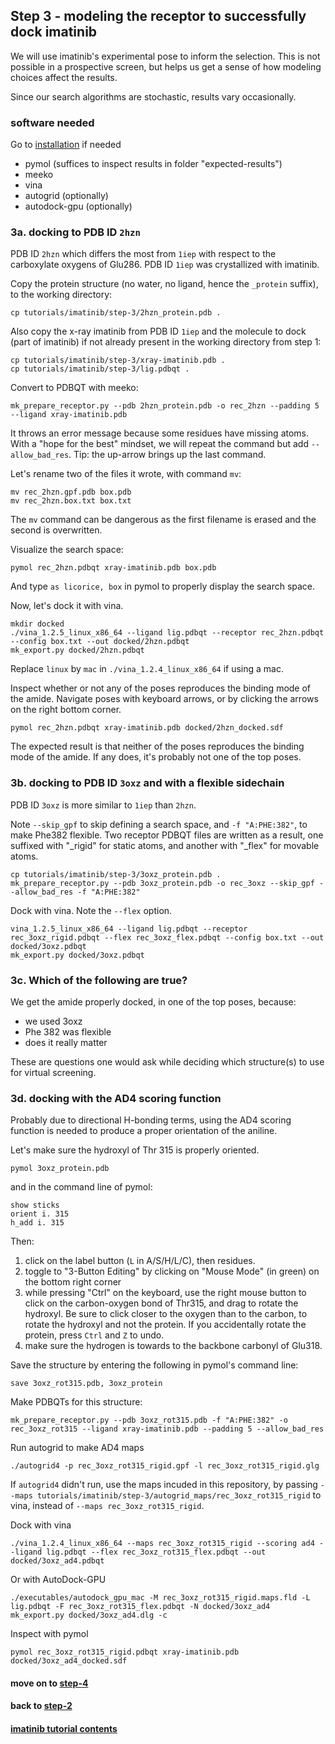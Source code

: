 ## Step 3 - modeling the receptor to successfully dock imatinib

We will use imatinib's experimental pose to inform the selection.
This is not possible in a prospective screen, but helps us get a
sense of how modeling choices affect the results.

Since our search algorithms are stochastic, results vary occasionally.


### software needed

Go to [installation](../../) if needed

 - pymol (suffices to inspect results in folder "expected-results")
 - meeko
 - vina
 - autogrid (optionally)
 - autodock-gpu (optionally)



### 3a. docking to PDB ID `2hzn`

PDB ID `2hzn` which differs the most from `1iep` with
respect to the carboxylate oxygens of Glu286. PDB ID `1iep` was
crystallized with imatinib.

Copy the protein structure (no water, no ligand, hence the `_protein` suffix),
to the working directory:
```
cp tutorials/imatinib/step-3/2hzn_protein.pdb .
```

Also copy the x-ray imatinib from PDB ID `1iep` and the
molecule to dock (part of imatinib) if not already present in the
working directory from step 1:
```
cp tutorials/imatinib/step-3/xray-imatinib.pdb .
cp tutorials/imatinib/step-3/lig.pdbqt .
```

Convert to PDBQT with meeko:
```
mk_prepare_receptor.py --pdb 2hzn_protein.pdb -o rec_2hzn --padding 5 --ligand xray-imatinib.pdb
```

It throws an error message because some residues have missing atoms.
With a "hope for the best" mindset, we will repeat the command but add `--allow_bad_res`.
Tip: the up-arrow brings up the last command.

Let's rename two of the files it wrote, with command `mv`:

```
mv rec_2hzn.gpf.pdb box.pdb
mv rec_2hzn.box.txt box.txt 
```

The `mv` command can be dangerous as the first filename is erased and the second is overwritten.

Visualize the search space:
```
pymol rec_2hzn.pdbqt xray-imatinib.pdb box.pdb
```
And type `as licorice, box` in pymol to properly display the search space.


Now, let's dock it with vina.

```
mkdir docked
./vina_1.2.5_linux_x86_64 --ligand lig.pdbqt --receptor rec_2hzn.pdbqt --config box.txt --out docked/2hzn.pdbqt
mk_export.py docked/2hzn.pdbqt
```

Replace `linux` by `mac` in `./vina_1.2.4_linux_x86_64` if using a mac.

Inspect whether or not any of the poses reproduces the binding mode of the amide.
Navigate poses with keyboard arrows, or by clicking the arrows on the right bottom corner.
```
pymol rec_2hzn.pdbqt xray-imatinib.pdb docked/2hzn_docked.sdf
```

The expected result is that neither of the poses reproduces the binding mode of the amide.
If any does, it's probably not one of the top poses.


### 3b. docking to PDB ID `3oxz` and with a flexible sidechain

PDB ID `3oxz` is more similar to `1iep` than `2hzn`.

Note `--skip_gpf` to skip defining a search space, and `-f "A:PHE:382"`,
to make Phe382 flexible. Two receptor PDBQT files are written as a result, one suffixed
with "\_rigid" for static atoms, and another with "\_flex" for movable atoms.

```
cp tutorials/imatinib/step-3/3oxz_protein.pdb .
mk_prepare_receptor.py --pdb 3oxz_protein.pdb -o rec_3oxz --skip_gpf --allow_bad_res -f "A:PHE:382"
```

Dock with vina. Note the `--flex` option.

```
vina_1.2.5_linux_x86_64 --ligand lig.pdbqt --receptor rec_3oxz_rigid.pdbqt --flex rec_3oxz_flex.pdbqt --config box.txt --out docked/3oxz.pdbqt
mk_export.py docked/3oxz.pdbqt
```

### 3c. Which of the following are true?

We get the amide properly docked, in one of the top poses, because:
 - we used 3oxz
 - Phe 382 was flexible
 - does it really matter

These are questions one would ask while deciding which structure(s) to use for virtual screening.


### 3d. docking with the AD4 scoring function

Probably due to directional H-bonding terms, using the AD4 scoring function is
needed to produce a proper orientation of the aniline.

Let's make sure the hydroxyl of Thr 315 is properly oriented.
```
pymol 3oxz_protein.pdb
```

and in the command line of pymol:
```
show sticks
orient i. 315
h_add i. 315
```

Then:
1. click on the label button (`L` in A/S/H/L/C), then residues.
2. toggle to "3-Button Editing" by clicking on "Mouse Mode" (in green) on the bottom right corner
3. while pressing "Ctrl" on the keyboard, use the right mouse button to click on the
carbon-oxygen bond of Thr315, and drag to rotate the hydroxyl. Be sure to click closer
to the oxygen than to the carbon, to rotate the hydroxyl and not the protein. If you
accidentally rotate the protein, press `Ctrl` and `Z` to undo.
4. make sure the hydrogen is towards to the backbone carbonyl of Glu318.

Save the structure by entering the following in pymol's command line:
```
save 3oxz_rot315.pdb, 3oxz_protein
```

Make PDBQTs for this structure:
```
mk_prepare_receptor.py --pdb 3oxz_rot315.pdb -f "A:PHE:382" -o rec_3oxz_rot315 --ligand xray-imatinib.pdb --padding 5 --allow_bad_res
```

Run autogrid to make AD4 maps
```
./autogrid4 -p rec_3oxz_rot315_rigid.gpf -l rec_3oxz_rot315_rigid.glg
```

If `autogrid4` didn't run, use the maps incuded in this repository,
by passing `--maps tutorials/imatinib/step-3/autogrid_maps/rec_3oxz_rot315_rigid`
to vina, instead of `--maps rec_3oxz_rot315_rigid`.

Dock with vina
```
./vina_1.2.4_linux_x86_64 --maps rec_3oxz_rot315_rigid --scoring ad4 --ligand lig.pdbqt --flex rec_3oxz_rot315_flex.pdbqt --out docked/3oxz_ad4.pdbqt
```

Or with AutoDock-GPU
```
./executables/autodock_gpu_mac -M rec_3oxz_rot315_rigid.maps.fld -L lig.pdbqt -F rec_3oxz_rot315_flex.pdbqt -N docked/3oxz_ad4
mk_export.py docked/3oxz_ad4.dlg -c
```

Inspect with pymol

```
pymol rec_3oxz_rot315_rigid.pdbqt xray-imatinib.pdb docked/3oxz_ad4_docked.sdf
```


#### move on to [step-4](../step-4)

#### back to [step-2](../step-2)

#### [imatinib tutorial contents](../)
